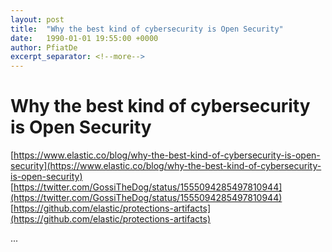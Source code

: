```yaml
---
layout: post
title:  "Why the best kind of cybersecurity is Open Security"
date:   1990-01-01 19:55:00 +0000
author: PfiatDe
excerpt_separator: <!--more-->
---
```


# Why the best kind of cybersecurity is Open Security
[https://www.elastic.co/blog/why-the-best-kind-of-cybersecurity-is-open-security](https://www.elastic.co/blog/why-the-best-kind-of-cybersecurity-is-open-security)
[https://twitter.com/GossiTheDog/status/1555094285497810944](https://twitter.com/GossiTheDog/status/1555094285497810944)
[https://github.com/elastic/protections-artifacts](https://github.com/elastic/protections-artifacts)

...
<!--more-->

